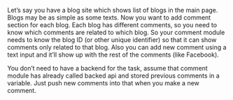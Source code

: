Let’s say you have a blog site which shows list of blogs in the main page. Blogs may be as simple as some texts. Now you want to add comment section for each blog. Each blog has different comments, so you need to know which comments are related to which blog. So your comment module needs to know the blog ID (or other unique identifier) so that it can show comments only related to that blog. Also you can add new comment using a text input and it’ll show up with the rest of the comments (like Facebook).


You don’t need to have a backend for the task, assume that comment module has already called backed api and stored previous comments in a variable. Just push new comments into that when you make a new comment.
